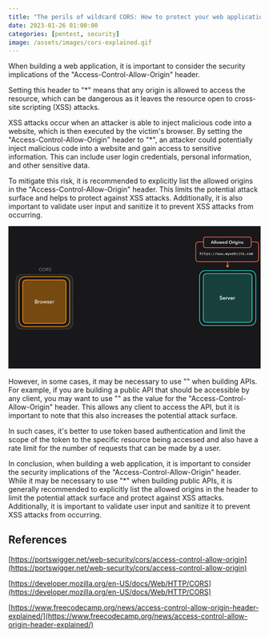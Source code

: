 ```yaml
---
title: "The perils of wildcard CORS: How to protect your web application"
date: 2023-01-26 01:00:00
categories: [pentest, security]
image: /assets/images/cors-explained.gif
---
```


When building a web application, it is important to consider the security implications of the "Access-Control-Allow-Origin" header.

Setting this header to "\*" means that any origin is allowed to access the resource, which can be dangerous as it leaves the resource open to cross-site scripting (XSS) attacks.

XSS attacks occur when an attacker is able to inject malicious code into a website, which is then executed by the victim's browser. By setting the "Access-Control-Allow-Origin" header to "\*", an attacker could potentially inject malicious code into a website and gain access to sensitive information. This can include user login credentials, personal information, and other sensitive data.

To mitigate this risk, it is recommended to explicitly list the allowed origins in the "Access-Control-Allow-Origin" header. This limits the potential attack surface and helps to protect against XSS attacks. Additionally, it is also important to validate user input and sanitize it to prevent XSS attacks from occurring.

![](/assets/images/cors-explained.gif)

However, in some cases, it may be necessary to use "" when building APIs. For example, if you are building a public API that should be accessible by any client, you may want to use "" as the value for the "Access-Control-Allow-Origin" header. This allows any client to access the API, but it is important to note that this also increases the potential attack surface.

In such cases, it's better to use token based authentication and limit the scope of the token to the specific resource being accessed and also have a rate limit for the number of requests that can be made by a user.

In conclusion, when building a web application, it is important to consider the security implications of the "Access-Control-Allow-Origin" header. While it may be necessary to use "\*" when building public APIs, it is generally recommended to explicitly list the allowed origins in the header to limit the potential attack surface and protect against XSS attacks. Additionally, it is important to validate user input and sanitize it to prevent XSS attacks from occurring.

## References

[https://portswigger.net/web-security/cors/access-control-allow-origin](https://portswigger.net/web-security/cors/access-control-allow-origin)

[https://developer.mozilla.org/en-US/docs/Web/HTTP/CORS](https://developer.mozilla.org/en-US/docs/Web/HTTP/CORS)

[https://www.freecodecamp.org/news/access-control-allow-origin-header-explained/](https://www.freecodecamp.org/news/access-control-allow-origin-header-explained/)
